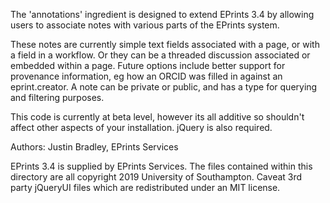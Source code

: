 The 'annotations' ingredient is designed to extend EPrints 3.4 by allowing users to associate notes with various parts of the EPrints system.

These notes are currently simple text fields associated with a page, or with a field in a workflow.
Or they can be a threaded discussion associated or embedded within a page.
Future options include better support for provenance information, eg how an ORCID was filled in against an eprint.creator.
A note can be private or public, and has a type for querying and filtering purposes.

This code is currently at beta level, however its all additive so shouldn't affect other aspects of your installation.
jQuery is also required. 

Authors:
Justin Bradley, EPrints Services

EPrints 3.4 is supplied by EPrints Services.
The files contained within this directory are all copyright 2019 University of Southampton.
Caveat 3rd party jQueryUI files which are redistributed under an MIT license.
